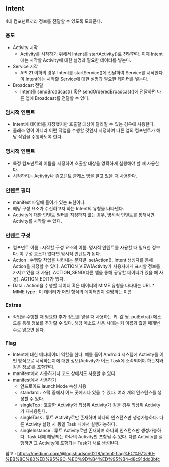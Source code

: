 ## Intent
4대 컴포넌트끼리 정보를 전달할 수 있도록 도와준다.
### 용도
  - Activity 시작
    - Activity를 시작하기 위해서 Intent를 startActivity()로 전달한다. 이때 Intent에는 시작할 Activity에 대한 설명과 필요한 데이터를 넣는다.
  - Service 시작
    - API 21 이하의 경우 Intent를 startService()에 전달하여 Service를 시작한다. 이 Intent에는 시작할 Service에 대한 설명과 필요한 데이터를 넣는다.
  - Broadcast 전달
    - Intent를 sendBroadcast() 혹은 sendOrderedBroadcast()에 전달하면 다른 앱에 Broadcast를 전달할 수 있다.

### 암시적 인텐트
  - Intent에 데이터를 지정했지만 호출할 대상이 달라질 수 있는 경우에 사용한다.
  - 클래스 명이 아니라 어떤 작업을 수행할 것인지 지정하여 다른 앱의 컴포넌트가 해당 작업을 수행하도록 한다.

### 명시적 인텐트
  - 특정 컴포넌트의 이름을 지정하여 호출할 대상을 명확하게 실행해야 할 때 사용한다.
  - 시작하려는 Activity나 컴포넌트 클래스 명을 알고 있을 때 사용한다.

### 인텐트 필터 
  - manifest 파일에 들어가 있는 표현이다.
  - 해당 구성 요소가 수신하고자 하는 Intent의 유형을 나타낸다.
  - Activity에 대한 인텐트 필터를 지정하지 않는 경우, 명시적 인텐트를 통해서만 Activity를 시작할 수 있다.

### 인텐트 구성
  - 컴포넌트 이름 : 시작할 구성 요소의 이름. 명시적 인텐트를 사용할 때 필요한 정보다. 이 구성 요소가 없다면 암시적 인텐트가 된다.
  - Action : 수행할 작업을 나타내는 문자열. setAction(), Intent 생성자를 통해 Action을 지정할 수 있다.  ACTION_VIEW(Activity가 사용자에게 표시할 정보를 가지고 있을 때 사용), ACTION_SEND(다른 앱을 통해 공유할 데이터가 있을 때 사용), ACTION_EDIT가 있다.
  - Data : Action을 수행할 데이터 혹은 데이터의 MIME 유형을 나타내는 URI. * MIME type : 이 데이터가 어떤 형식의 데이터인지 설명하는 이름

### Extras
  - 작업을 수행할 때 필요한 추가 정보를 넣을 때 사용하는 키-값 쌍. putExtra() 메소드를 통해 정보를 추가할 수 있다. 해당 메소드 사용 시에는 키 이름과 값을 매개변수로 넣으면 된다.

### Flag
  - Intent에 대한 메타데이터 역할을 한다. 예를 들어 Android 시스템에 Activity를 어떤 방식으로 시작하는지에 대한 정보(Activity가 어느 Task에 소속되어야 하는지와 같은 정보)를 포함한다.
  - manifest에서 사용하거나 코드 상에서도 사용할 수 있다.
  - manifest에서 사용하기
    - 안드로이드 launchMode 속성 사용
    - standard : 스택 중에서 어느 곳에서나 있을 수 있다. 여러 개의 인스턴스를 생성할 수 있다.
    - singleTop : 호출한 Activity와 최상위 Activity가 같을 경우 최상위 Activity가 재사용된다.
    - singleTask : 루트 Activity로만 존재하며 하나의 인스턴스만 생성가능하다. 다른 Activity 실행 시 동일 Task 내에서 실행가능하다.
    - singleInstance : 루트 Activity로만 존재하며 하나의 인스턴스만 생성가능하다. Task 내에 해당되는 하나의 Activity만 포함될 수 있다. 다른 Activity를 실행하면 그 Activity에 포함되는 Task가 새로 생성된다.
 
 
참고 : https://medium.com/@logishudson0218/intent-flag%EC%97%90-%EB%8C%80%ED%95%9C-%EC%9D%B4%ED%95%B4-d8c91ddd3bfc

